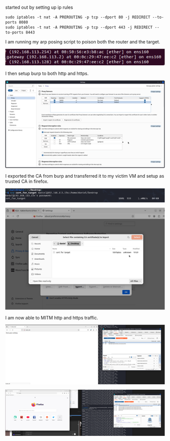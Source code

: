 started out by setting up ip rules
```
sudo iptables -t nat -A PREROUTING -p tcp --dport 80 -j REDIRECT --to- ports 8080                             
sudo iptables -t nat -A PREROUTING -p tcp --dport 443 -j REDIRECT --to-ports 8443
```

I am running my arp posing script to poison both the router and the target.

![arp_table](arp_table.png)

I then setup burp to both http and https.

![burp_setup](burp_setup.png) 

I exported the CA from burp and transferred it to my victim VM and setup as trusted CA in firefox.

![transfer_cert](transfer_cert.png) 

![ca_setup](ca_setup.png) 

I am now able to MITM http and https traffic.

![http](http.png) 

![https](https.png) 
